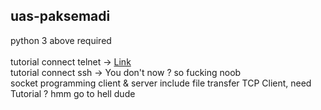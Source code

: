 ## uas-paksemadi
python 3 above required<br><br>
tutorial connect telnet -> <a href="https://www.youtube.com/watch?v=fIOk2EcgOI8&t=190s">Link</a><br>
tutorial connect ssh -> You don't now ? so fucking noob<br>
socket programming client & server include file transfer TCP Client, need Tutorial ? hmm go to hell dude
